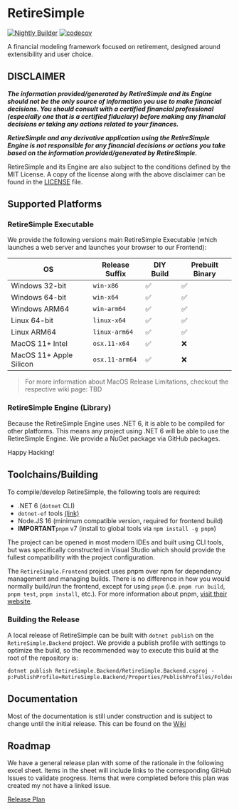 # RetireSimple

[![Nightly Builder](https://github.com/RetireSimple/RetireSimple/actions/workflows/ci-main.yml/badge.svg?branch=main)](https://github.com/RetireSimple/RetireSimple/actions/workflows/ci-main.yml)
[![codecov](https://codecov.io/gh/RetireSimple/RetireSimple/branch/main/graph/badge.svg?token=0DDVBGJ5RM)](https://codecov.io/gh/RetireSimple/RetireSimple)

A financial modeling framework focused on retirement, designed around extensibility and user choice.

## DISCLAIMER

***The information provided/generated by RetireSimple and its Engine should not be the only source of information you use to make financial decisions. You should consult with a certified financial professional (especially one that is a certified fiduciary) before making any financial decisions or taking any actions related to your finances.***

***RetireSimple and any derivative application using the RetireSimple Engine is not responsible for any financial decisions or actions you take based on the information provided/generated by RetireSimple.***

RetireSimple and its Engine are also subject to the conditions defined by the MIT License. A copy of the license along with the above disclaimer can be found in the [LICENSE](LICENSE) file.

## Supported Platforms

### RetireSimple Executable

We provide the following versions main RetireSimple Executable (which launches a web server and launches your browser to our Frontend):

| OS                      | Release Suffix | DIY Build          | Prebuilt Binary    |
| ----------------------- | -------------- | ------------------ | ------------------ |
| Windows 32-bit          | `win-x86`      | :white_check_mark: | :white_check_mark: |
| Windows 64-bit          | `win-x64`      | :white_check_mark: | :white_check_mark: |
| Windows ARM64           | `win-arm64`    | :white_check_mark: | :white_check_mark: |
| Linux 64-bit            | `linux-x64`    | :white_check_mark: | :white_check_mark: |
| Linux ARM64             | `linux-arm64`  | :white_check_mark: | :white_check_mark: |
| MacOS 11+ Intel         | `osx.11-x64`   | :white_check_mark: | :x:                |
| MacOS 11+ Apple Silicon | `osx.11-arm64` | :white_check_mark: | :x:                |

> For more information about MacOS Release Limitations, checkout the respective wiki page: TBD

### RetireSimple Engine (Library)

Because the RetireSimple Engine uses .NET 6, it is able to be compiled for other platforms. This means any project using .NET 6 will be able to use the RetireSimple Engine. We provide a NuGet package via GitHub packages.

Happy Hacking!

## Toolchains/Building

To compile/develop RetireSimple, the following tools are required:

- .NET 6 (`dotnet` CLI)
- `dotnet-ef` tools [(link)](https://learn.microsoft.com/en-us/ef/core/get-started/overview/install#get-the-entity-framework-core-tools)
- Node.JS 16 (minimum compatible version, required for frontend build)
- **IMPORTANT**`pnpm` v7 (install to global tools via `npm install -g pnpm`)

The project can be opened in most modern IDEs and built using CLI tools, but was specifically constructed in Visual Studio which should provide the fullest compatibility with the project configuration.

The `RetireSimple.Frontend` project uses pnpm over npm for dependency management and managing builds. There is no difference in how you would normally build/run the frontend, except for using `pnpm` (i.e. `pnpm run build`, `pnpm test`, `pnpm install`, etc.). For more information about pnpm, [visit their website](https://pnpm.io/).

### Building the Release

A local release of RetireSimple can be built with `dotnet publish` on the `RetireSimple.Backend` project. We provide a publish profile with settings to optimize the build, so the recommended way to execute this build at the root of the repository is:

```shell
dotnet publish RetireSimple.Backend/RetireSimple.Backend.csproj -p:PublishProfile=RetireSimple.Backend/Properties/PublishProfiles/FolderProfiles.pubxml
```

## Documentation

Most of the documentation is still under construction and is subject to change until the initial release. This can be found on the [Wiki](https://github.com/rhit-westeraj/RetireSimple/wiki)

## Roadmap

We have a general release plan with some of the rationale in the following excel sheet. Items in the sheet will include links to the corresponding GitHub Issues to validate progress. Items that were completed before this plan was created my not have a linked issue.

[Release Plan](https://1drv.ms/x/s!ApAyK07lZKjs5aVw3Fn2t7cW0NeymQ?e=aZJfgg)